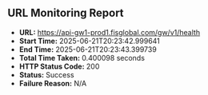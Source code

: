 ## URL Monitoring Report

- **URL:** https://api-gw1-prod1.fisglobal.com/gw/v1/health
- **Start Time:** 2025-06-21T20:23:42.999641
- **End Time:** 2025-06-21T20:23:43.399739
- **Total Time Taken:** 0.400098 seconds
- **HTTP Status Code:** 200
- **Status:** Success
- **Failure Reason:** N/A
